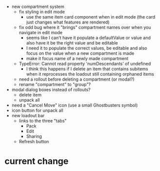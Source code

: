 - new compartment system
   - fix styling in edit mode
     - use the same item card component when in edit mode (the card just changes what features are rendered)
   - fix odd bug where it "brings" compartment names over when you navigate in edit mode
     - seems like I can't have it populate a defaultValue or value and also have it be the right value and be editable
     - I need it to populate the correct values, be editable and also focus on the value when a new compartment is made
     - make it focus name of a newly made compartment
   - TypeError: Cannot read property 'numDescendants' of undefined
     - I think this happens if I delete an item that contains subitems when it reprocesses the loadout still containing orphaned items
   - need a rollout before deleting a compartment (or modal?)
  - rename "compartment" to "group"?
- modal dialog boxes instead of rollouts?
  - delete item
  - unpack all
- need a "Cancel Move" icon (use a small Ghostbusters symbol)
- icon button for unpack all
- new loadout bar
  - links to the three "tabs"
    - Pack
    - Edit
    - Sharing
  - Refresh button

# current change

